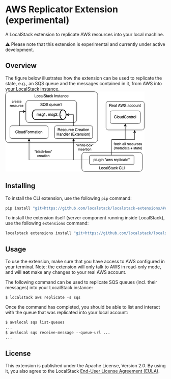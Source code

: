 AWS Replicator Extension (experimental)
========================================

A LocalStack extension to replicate AWS resources into your local machine.

⚠️ Please note that this extension is experimental and currently under active development.

## Overview

The figure below illustrates how the extension can be used to replicate the state, e.g., an SQS queue and the messages contained in it, from AWS into your LocalStack instance.
![overview](etc/aws-replicate-overview.png)

## Installing

To install the CLI extension, use the following `pip` command:
```bash
pip install "git+https://github.com/localstack/localstack-extensions/#egg=localstack-extension-aws-replicator&subdirectory=aws-replicator"
```

To install the extension itself (server component running inside LocalStack), use the following `extensions` command:
```bash
localstack extensions install "git+https://github.com/localstack/localstack-extensions/#egg=localstack-extension-aws-replicator&subdirectory=aws-replicator"
```

## Usage

To use the extension, make sure that you have access to AWS configured in your terminal. Note: the extension will only talk to AWS in read-only mode, and will **not** make any changes to your real AWS account.

The following command can be used to replicate SQS queues (incl. their messages) into your LocalStack instance:
```
$ localstack aws replicate -s sqs
```

Once the command has completed, you should be able to list and interact with the queue that was replicated into your local account:
```
$ awslocal sqs list-queues
...
$ awslocal sqs receive-message --queue-url ...
...
```

## License

This extension is published under the Apache License, Version 2.0.
By using it, you also agree to the LocalStack [End-User License Agreement (EULA)](https://github.com/localstack/localstack/tree/master/doc/end_user_license_agreement).